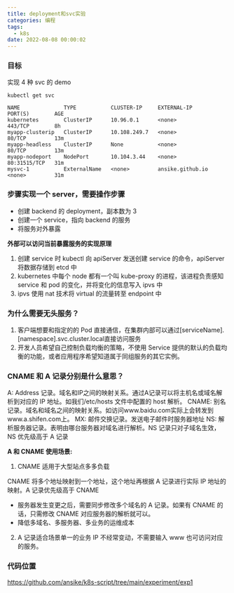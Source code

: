 ```yaml
---
title: deployment和svc实验
categories: 编程
tags:
  - k8s
date: 2022-08-08 00:00:02
---
```


### 目标

实现 4 种 svc 的 demo

```shell
kubectl get svc

NAME              TYPE           CLUSTER-IP     EXTERNAL-IP        PORT(S)        AGE
kubernetes        ClusterIP      10.96.0.1      <none>             443/TCP        8h
myapp-clusterip   ClusterIP      10.108.249.7   <none>             80/TCP         13m
myapp-headless    ClusterIP      None           <none>             80/TCP         13m
myapp-nodeport    NodePort       10.104.3.44    <none>             80:31515/TCP   31m
mysvc-1           ExternalName   <none>         ansike.github.io   <none>         31m
```

### 步骤实现一个 server，需要操作步骤

- 创建 backend 的 deployment，副本数为 3
- 创建一个 service，指向 backend 的服务
- 将服务对外暴露

**外部可以访问当前暴露服务的实现原理**

1. 创建 service 时 kubectl 向 apiServer 发送创建 service 的命令，apiServer 将数据存储到 etcd 中
2. kubernetes 中每个 node 都有一个叫 kube-proxy 的进程，该进程负责感知 service 和 pod 的变化，并将变化的信息写入 ipvs 中
3. ipvs 使用 nat 技术将 virtual 的流量转至 endpoint 中

### 为什么需要无头服务？

1. 客户端想要和指定的的 Pod 直接通信，在集群内部可以通过[serviceName].[namespace].svc.cluster.local直接访问服务
2. 开发人员希望自己控制负载均衡的策略，不使用 Service 提供的默认的负载均衡的功能，或者应用程序希望知道属于同组服务的其它实例。

### CNAME 和 A 记录分别是什么意思？

A: Address 记录。域名和IP之间的映射关系。通过A记录可以将主机名或域名解析到对应的 IP 地址。如我们/etc/hosts 文件中配置的 host 解析。
CNAME: 别名记录。域名和域名之间的映射关系。如访问www.baidu.com实际上会转发到www.a.shifen.com上。
MX: 邮件交换记录。发送电子邮件时服务器地址
NS: 解析服务器记录。表明由哪台服务器对域名进行解析。NS 记录只对子域名生效，NS 优先级高于 A 记录

**A 和 CNAME 使用场景:**

1. CNAME 适用于大型站点多多负载

CNAME 将多个地址映射到一个地址，这个地址再根据 A 记录进行实际 IP 地址的映射。A 记录优先级高于 CNAME

- 服务器发生变更之后，需要同步修改多个域名的 A 记录。如果有 CNAME 的话，只需修改 CNAME 对应服务器的解析就可以。
- 降低多域名、多服务器、多业务的运维成本

2. A 记录适合场景单一的业务 IP 不经常变动，不需要输入 www 也可访问对应的服务。

### 代码位置

https://github.com/ansike/k8s-script/tree/main/experiment/exp1
